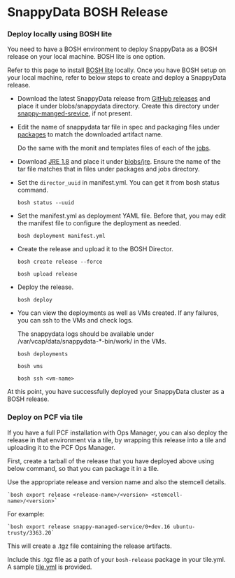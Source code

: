 
# SnappyData BOSH Release

### Deploy locally using BOSH lite

You need to have a BOSH environment to deploy SnappyData as a BOSH release on your local machine. BOSH lite is one option. 

Refer to this page to install [BOSH lite](https://github.com/cloudfoundry/bosh-lite#install-bosh-lite) locally. Once you have BOSH setup on your local machine, refer to below steps to create and deploy a SnappyData release.

* Download the latest SnappyData release from [GitHub releases](https://github.com/snappydatainc/snappydata/releases) and place it under blobs/snappydata directory. Create this directory under [snappy-manged-srevice](.), if not present.

* Edit the name of snappydata tar file in spec and packaging files under [packages](packages/snappydata) to match the downloaded artifact name.

    Do the same with the monit and templates files of each of the [jobs](jobs).

* Download [JRE 1.8](http://download.oracle.com/otn-pub/java/jdk/8u131-b11/d54c1d3a095b4ff2b6607d096fa80163/jre-8u131-linux-i586.tar.gz) and place it under [blobs/jre](blobs/jre). Ensure the name of the tar file matches that in files under packages and jobs directory. 

* Set the `director_uuid` in manifest.yml. You can get it from bosh status command.

    `bosh status --uuid`

* Set the manifest.yml as deployment YAML file. Before that, you may edit the manifest file to configure the deployment as needed.

    `bosh deployment manifest.yml`

* Create the release and upload it to the BOSH Director.

    `bosh create release --force`

    `bosh upload release`

* Deploy the release.

    `bosh deploy`

* You can view the deployments as well as VMs created. If any failures, you can ssh to the VMs and check logs.

    The snappydata logs should be available under /var/vcap/data/snappydata-*-bin/work/ in the VMs.  

    `bosh deployments`

    `bosh vms`
    
    `bosh ssh <vm-name>`

At this point, you have successfully deployed your SnappyData cluster as a BOSH release.


### Deploy on PCF via tile

If you have a full PCF installation with Ops Manager, you can also deploy the release in that environment via a tile, by wrapping this release into a tile and uploading it to the PCF Ops Manager.

First, create a tarball of the release that you have deployed above using below command, so that you can package it in a tile.

Use the appropriate release and version name and also the stemcell details.
 
    `bosh export release <release-name>/<version> <stemcell-name>/<version>`

For example:

    `bosh export release snappy-managed-service/0+dev.16 ubuntu-trusty/3363.20`

This will create a .tgz file containing the release artifacts.

Include this .tgz file as a path of your `bosh-release` package in your tile.yml. A sample [tile.yml](../snappydata-service-broker/tile.yml.managed) is provided.

